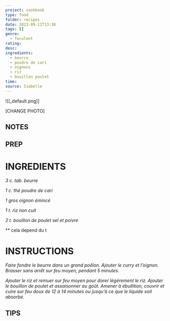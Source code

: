 ```yaml
---
project: cookbook
type: food
folder: recipes
date: 2023-09-11T13:38
tags: []
genre:
  - feculent
rating: 
desc: 
ingredients:
  - beurre
  - poudre de cari
  - oignons
  - riz
  - bouillon poulet
time: 
source: Isabelle
---
```


![[_default.png]]

[CHANGE PHOTO]


## NOTES




## PREP


# INGREDIENTS

_3 c. tab. beurre_

_1 c. thé poudre de cari_

_1 gros oignon émincé_

_1 t. riz non cuit_

_2 t. bouillon de poulet_
_sel et poivre_

** cela depend du t

# INSTRUCTIONS

_Faire fondre le beurre dans un grand poêlon._
_Ajouter le curry et l’oignon. Brasser sans arrêt_
_sur feu moyen, pendant 5 minutes._

_Ajouter le riz et remuer sur feu moyen pour dorer_
_légèrement le riz. Ajouter le bouillon de poulet_
_et assaisonner au goût. Amener à ébullition,_
_couvrir et cuire sur feu doux de 12 à 14 minutes_
_ou jusqu’à ce que le liquide soit absorbé._

## TIPS




